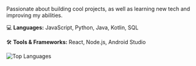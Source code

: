 Passionate about building cool projects, as well as learning new tech and improving my abilities.  

💻 **Languages:** JavaScript, Python, Java, Kotlin, SQL

🛠 **Tools & Frameworks:** React, Node.js, Android Studio

![Top Languages](https://github-readme-stats.vercel.app/api/top-langs/?username=matthewyoung94&layout=compact&theme=radical)
